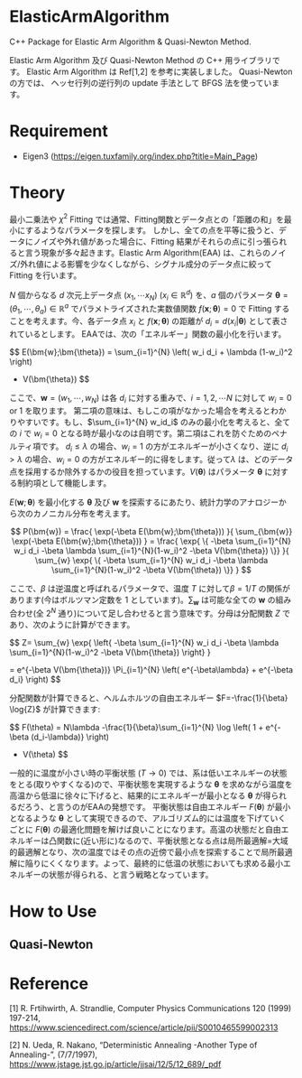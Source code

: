 # ElasticArmAlgorithm
C++ Package for Elastic Arm Algorithm & Quasi-Newton Method.

Elastic Arm Algorithm 及び Quasi-Newton Method の C++ 用ライブラリです。
Elastic Arm Algorithm は Ref[1,2] を参考に実装しました。
Quasi-Newton の方では、 ヘッセ行列の逆行列の update 手法として BFGS 法を使っています。

# Requirement
- Eigen3 (https://eigen.tuxfamily.org/index.php?title=Main_Page)


# Theory

最小二乗法や $\chi^2$ Fitting では通常、Fitting関数とデータ点との「距離の和」を最小にするようなパラメータを探します。
しかし、全ての点を平等に扱うと、データにノイズや外れ値があった場合に、Fitting 結果がそれらの点に引っ張られると言う現象が多々起きます。Elastic Arm Algorithm(EAA) は、これらのノイズ/外れ値による影響を少なくしながら、シグナル成分のデータ点に絞って Fitting を行います。

$N$ 個からなる $d$ 次元上データ点 $(x_1,\cdots x_N)$ $(x_i\in \mathbb{R}^d)$ を、$a$ 個のパラメータ $\bm{\theta} = (\theta_1,\cdots, \theta_a) \in \mathbb{R}^a$ でパラメトライズされた実数値関数 $f(\bm{x}; \bm{\theta})=0$ で Fitting することを考えます。今、各データ点 $x_i$ と $f(\bm{x}; \bm{\theta})$ の距離が $d_i=d(x_i|\bm{\theta})$ として表されているとします。
EAAでは、次の「エネルギー」関数の最小化を行います。

$$
E(\bm{w};\bm{\theta}) = \sum_{i=1}^{N} \left(
w_i d_i + \lambda (1-w_i)^2 
\right)
+ V(\bm{\theta})
$$

ここで、$\bm{w}=(w_1,\cdots, w_N)$ は各 $d_i$ に対する重みで、$i=1,2,\cdots N$ に対して $w_i = 0$ or $1$ を取ります。
第二項の意味は、もしこの項がなかった場合を考えるとわかりやすいです。もし、$\sum_{i=1}^{N} w_id_i$ のみの最小化を考えると、全ての $i$ で $w_i=0$ となる時が最小なのは自明です。第二項はこれを防ぐためのペナルティ項です。
$d_i \leq\lambda$ の場合、$w_i=1$ の方がエネルギーが小さくなり、逆に $d_i>\lambda$ の場合、$w_i=0$ の方がエネルギー的に得をします。従って$\lambda$ は、どのデータ点を採用するか除外するかの役目を担っています。$V(\bm{\theta})$ はパラメータ $\bm{\theta}$ に対する制約項として機能します。

$E(\bm{w};\bm{\theta})$ を最小化する $\bm{\theta}$ 及び $\bm{w}$ を探索するにあたり、統計力学のアナロジーから次のカノニカル分布を考えます。


$$
P(\bm{w}) 
= \frac{
\exp(-\beta E(\bm{w};\bm{\theta}))
}{
\sum_{\bm{w}} \exp(-\beta E(\bm{w};\bm{\theta}))
}
= \frac{
    \exp{
        \{
            -\beta \sum_{i=1}^{N}
            w_i d_i 
            -\beta \lambda \sum_{i=1}^{N}(1-w_i)^2
            -\beta V(\bm{\theta})
        \}}
}{
    \sum_{w}
    \exp{
        \{
            -\beta \sum_{i=1}^{N}
            w_i d_i 
            -\beta \lambda \sum_{i=1}^{N}(1-w_i)^2
            -\beta V(\bm{\theta})
        \}}
}
$$

ここで、$\beta$ は逆温度と呼ばれるパラメータで、温度 $T$ に対して$\beta = 1/T$ の関係があります(今はボルツマン定数を $1$ としています)。$\sum_{\bm{w}}$ は可能な全ての $\bm{w}$ の組み合わせ(全 $2^N$ 通り)について足し合わせると言う意味です。分母は分配関数 $Z$ であり、次のように計算ができます。

$$
Z=
\sum_{w}
    \exp{
        \left\{
            -\beta \sum_{i=1}^{N}
            w_i d_i 
            -\beta \lambda \sum_{i=1}^{N}(1-w_i)^2
            -\beta V(\bm{\theta})
        \right\}
    }

= e^{-\beta V(\bm{\theta})}
\Pi_{i=1}^{N} \left(
    e^{-\beta\lambda} + e^{-\beta d_i}
\right)
$$

分配関数が計算できると、ヘルムホルツの自由エネルギー $F=-\frac{1}{\beta} \log{Z}$ が計算できます:

$$
F(\theta) =
N\lambda
-\frac{1}{\beta}\sum_{i=1}^{N}
\log \left(
    1 + e^{-\beta (d_i-\lambda)}
\right)
+ V(\theta)
$$

一般的に温度が小さい時の平衡状態 $(T\rightarrow 0)$ では、系は低いエネルギーの状態をとる(取りやすくなる)ので、平衡状態を実現するような $\bm{\theta}$ を求めながら温度を高温から低温に徐々に下げると、結果的にエネルギーが最小となる $\bm{\theta}$ が得られるだろう、と言うのがEAAの発想です。
平衡状態は自由エネルギー $F(\bm{\theta})$ が最小となるような $\bm{\theta}$ として実現できるので、アルゴリズム的には温度を下げていくごとに $F(\bm{\theta})$ の最適化問題を解けば良いことになります。高温の状態だと自由エネルギーは凸関数に(近い形に)なるので、平衡状態となる点は局所最適解=大域的最適解となり、次の温度ではその点の近傍で最小点を探索することで局所最適解に陥りにくくなります。よって、最終的に低温の状態においても求める最小エネルギーの状態が得られる、と言う戦略となっています。

# How to Use



## Quasi-Newton



# Reference
[1] R. Frtihwirth, A. Strandlie, Computer Physics Communications 120 (1999) 197-214, https://www.sciencedirect.com/science/article/pii/S0010465599002313

[2] N. Ueda, R. Nakano, “Deterministic Annealing -Another Type of Annealing-”,  (7/7/1997), https://www.jstage.jst.go.jp/article/jjsai/12/5/12_689/_pdf